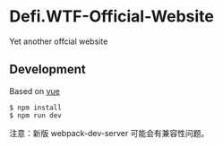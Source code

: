 # Defi.WTF-Official-Website

Yet another offcial website

## Development
Based on [vue](https://github.com/vuejs/vue)

```shell
$ npm install
$ npm run dev
```

注意：新版 webpack-dev-server 可能会有兼容性问题。

